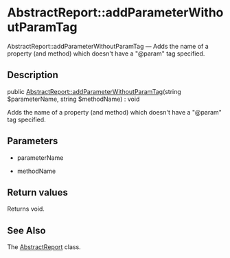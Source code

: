 AbstractReport::addParameterWithoutParamTag
================

AbstractReport::addParameterWithoutParamTag — Adds the name of a property (and method) which doesn't have a "@param" tag specified.

Description
---------------


public [AbstractReport::addParameterWithoutParamTag](https://github.com/lingtalfi/DocTools/blob/master/doc/api/DocTools/Report/AbstractReport/addParameterWithoutParamTag.md)(string $parameterName, string $methodName) : void




Adds the name of a property (and method) which doesn't have a "@param" tag specified.




Parameters
--------------


- parameterName

    

- methodName

    


Return values
----------------

Returns void.









See Also
-----------

The [AbstractReport](https://github.com/lingtalfi/DocTools/blob/master/doc/api/DocTools/Report/AbstractReport.md) class.
